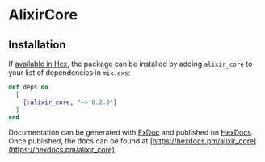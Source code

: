 # AlixirCore

## Installation

If [available in Hex](https://hex.pm/docs/publish), the package can be installed
by adding `alixir_core` to your list of dependencies in `mix.exs`:

```elixir
def deps do
  [
    {:alixir_core, "~> 0.2.0"}
  ]
end
```

Documentation can be generated with [ExDoc](https://github.com/elixir-lang/ex_doc)
and published on [HexDocs](https://hexdocs.pm). Once published, the docs can
be found at [https://hexdocs.pm/alixir_core](https://hexdocs.pm/alixir_core).

